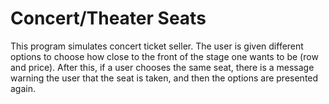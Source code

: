 # Concert/Theater Seats
This program simulates concert ticket seller. The user is given different options to choose how close to the front of the stage one wants to be (row and price). After this, if a user chooses the same seat, there is a message warning the user that the seat is taken, and then the options are presented again. 
